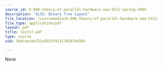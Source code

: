 ```yaml
---
course_id: 6-896-theory-of-parallel-hardware-sma-5511-spring-2004
description: 'VLSI: Binary Tree Layout'
file_location: /coursemedia/6-896-theory-of-parallel-hardware-sma-5511-spring-2004/3bdceacbb722a5552f813170187bd285_lect17.pdf
file_type: application/pdf
layout: pdf
title: lect17.pdf
type: course
uid: 3bdceacbb722a5552f813170187bd285

---
```

None